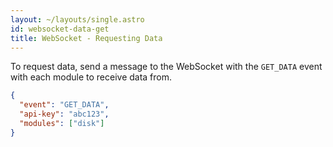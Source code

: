 ```yaml
---
layout: ~/layouts/single.astro
id: websocket-data-get
title: WebSocket - Requesting Data
---
```


To request data, send a message to the WebSocket with the `GET_DATA` event with each module to receive data from.

```json
{
  "event": "GET_DATA",
  "api-key": "abc123",
  "modules": ["disk"]
}
```
